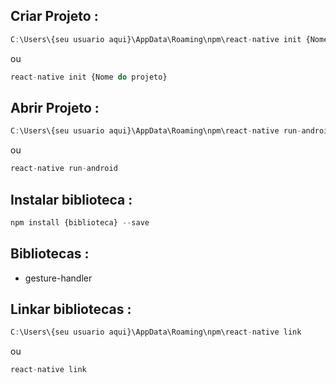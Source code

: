 ## Criar Projeto :  
``` node.js
C:\Users\{seu usuario aqui}\AppData\Roaming\npm\react-native init {Nome do projeto}  
```
ou  
``` node.js
react-native init {Nome do projeto}  
```
## Abrir Projeto :  
``` node.js
C:\Users\{seu usuario aqui}\AppData\Roaming\npm\react-native run-android  
```
ou  
``` node.js
react-native run-android  
```
## Instalar biblioteca :  
``` node.js
npm install {biblioteca} --save  
```
## Bibliotecas :  

- gesture-handler  

## Linkar bibliotecas :  
``` node.js
C:\Users\{seu usuario aqui}\AppData\Roaming\npm\react-native link  
```
ou  
``` node.js
react-native link  
```
